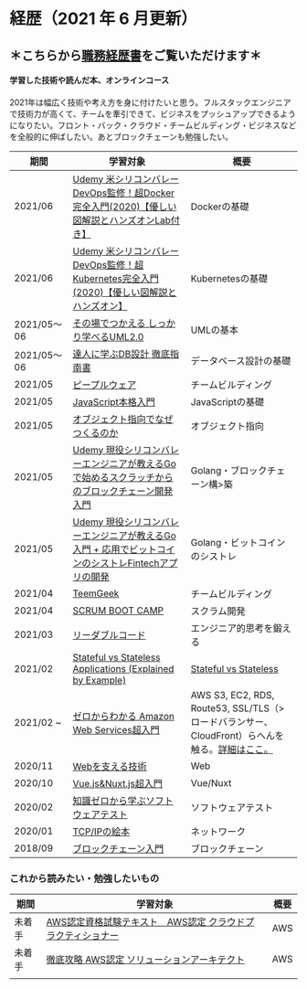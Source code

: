 # 経歴（2021 年 6 月更新）
## ＊こちらから[職務経歴書](https://drive.google.com/file/d/1sO5afxoC7cO1ocmx1Q2fu8DkBFiRFLeW/view?usp=sharing)をご覧いただけます＊

#### 学習した技術や読んだ本、オンラインコース
2021年は幅広く技術や考え方を身に付けたいと思う。フルスタックエンジニアで技術力が高くて、チームを牽引できて、ビジネスをプッシュアップできるようになりたい。フロント・バック・クラウド・チームビルディング・ビジネスなどを全般的に伸ばしたい。あとブロックチェーンも勉強したい。


| 期間 | 学習対象 | 概要 |
| - | - | - |
| 2021/06 | [Udemy 米シリコンバレーDevOps監修！超Docker完全入門(2020)【優しい図解説とハンズオンLab付き】](https://www.udemy.com/course/linux-docker-compose-dockerfile-kanzennyumon/) | Dockerの基礎 |
| 2021/06 | [Udemy 米シリコンバレーDevOps監修！超Kubernetes完全入門(2020)【優しい図解説とハンズオン】](https://www.udemy.com/course/kubernetes-docker-container-devops-kanzen-nyumon/) | Kubernetesの基礎 |
| 2021/05〜06 | [その場でつかえる しっかり学べるUML2.0](https://www.amazon.co.jp/%E3%81%9D%E3%81%AE%E5%A0%B4%E3%81%A7%E3%81%A4%E3%81%8B%E3%81%88%E3%82%8B-%E3%81%97%E3%81%A3%E3%81%8B%E3%82%8A%E5%AD%A6%E3%81%B9%E3%82%8BUML2-0-%E3%82%AA%E3%83%BC%E3%82%B8%E3%82%B9%E7%B7%8F%E7%A0%94%E3%82%AA%E3%83%96%E3%82%B8%E3%82%A7%E3%82%AF%E3%83%88%E3%81%AE%E5%BA%83%E5%A0%B4%E7%B7%A8%E9%9B%86%E9%83%A8/dp/4798012394/ref=sr_1_2?__mk_ja_JP=%E3%82%AB%E3%82%BF%E3%82%AB%E3%83%8A&dchild=1&keywords=UML2.0&qid=1622856437&s=digital-text&sr=1-2-catcorr) | UMLの基本 |
| 2021/05〜06 | [達人に学ぶDB設計 徹底指南書](https://www.amazon.co.jp/%E9%81%94%E4%BA%BA%E3%81%AB%E5%AD%A6%E3%81%B6DB%E8%A8%AD%E8%A8%88-%E5%BE%B9%E5%BA%95%E6%8C%87%E5%8D%97%E6%9B%B8-%E3%83%9F%E3%83%83%E3%82%AF-ebook/dp/B00EE1XPAI/ref=sr_1_1?__mk_ja_JP=%E3%82%AB%E3%82%BF%E3%82%AB%E3%83%8A&crid=3FYZ2HX789IMH&dchild=1&keywords=%E9%81%94%E4%BA%BA%E3%81%AB%E5%AD%A6%E3%81%B6db%E8%A8%AD%E8%A8%88&qid=1622856940&s=digital-text&sprefix=%E9%81%94%E4%BA%BA%E3%81%AB%E5%AD%A6%E3%81%B6%2Cdigital-text%2C243&sr=1-1) | データベース設計の基礎 |
| 2021/05 | [ピープルウェア](https://www.amazon.co.jp/%E3%83%94%E3%83%BC%E3%83%97%E3%83%AB%E3%82%A6%E3%82%A8%E3%82%A2-%E7%AC%AC3%E7%89%88-%E3%83%88%E3%83%A0-%E3%83%87%E3%83%9E%E3%83%AB%E3%82%B3%EF%BC%9B%E3%83%86%E3%82%A3%E3%83%A2%E3%82%B7%E3%83%BC-%E3%83%AA%E3%82%B9%E3%82%BF%E3%83%BC-ebook/dp/B00I96CJWO/ref=sr_1_1?__mk_ja_JP=%E3%82%AB%E3%82%BF%E3%82%AB%E3%83%8A&dchild=1&keywords=%E3%83%94%E3%83%BC%E3%83%97%E3%83%AB%E3%82%A6%E3%82%A7%E3%82%A2&qid=1622857311&s=digital-text&sr=1-1) | チームビルディング |
| 2021/05 | [JavaScript本格入門](https://www.amazon.co.jp/%E6%94%B9%E8%A8%82%E6%96%B0%E7%89%88JavaScript%E6%9C%AC%E6%A0%BC%E5%85%A5%E9%96%80-%EF%BD%9E%E3%83%A2%E3%83%80%E3%83%B3%E3%82%B9%E3%82%BF%E3%82%A4%E3%83%AB%E3%81%AB%E3%82%88%E3%82%8B%E5%9F%BA%E7%A4%8E%E3%81%8B%E3%82%89%E7%8F%BE%E5%A0%B4%E3%81%A7%E3%81%AE%E5%BF%9C%E7%94%A8%E3%81%BE%E3%81%A7-%E5%B1%B1%E7%94%B0-%E7%A5%A5%E5%AF%9B-ebook/dp/B01LYO6C1N/ref=sr_1_1?__mk_ja_JP=%E3%82%AB%E3%82%BF%E3%82%AB%E3%83%8A&dchild=1&keywords=avaScript%E6%9C%AC%E6%A0%BC%E5%85%A5%E9%96%80&qid=1622857276&s=digital-text&sr=1-1-spell) | JavaScriptの基礎 |
| 2021/05 | [オブジェクト指向でなぜつくるのか](https://www.amazon.co.jp/%E3%82%AA%E3%83%96%E3%82%B8%E3%82%A7%E3%82%AF%E3%83%88%E6%8C%87%E5%90%91%E3%81%A7%E3%81%AA%E3%81%9C%E3%81%A4%E3%81%8F%E3%82%8B%E3%81%AE%E3%81%8B-%E7%AC%AC%EF%BC%93%E7%89%88-%E7%9F%A5%E3%81%A3%E3%81%A6%E3%81%8A%E3%81%8D%E3%81%9F%E3%81%84OOP%E3%80%81%E8%A8%AD%E8%A8%88%E3%80%81%E3%82%A2%E3%82%B8%E3%83%A3%E3%82%A4%E3%83%AB%E9%96%8B%E7%99%BA%E3%81%AE%E5%9F%BA%E7%A4%8E%E7%9F%A5%E8%AD%98-%E5%B9%B3%E6%BE%A4-%E7%AB%A0-ebook/dp/B092HDFJKK/ref=sr_1_1?__mk_ja_JP=%E3%82%AB%E3%82%BF%E3%82%AB%E3%83%8A&dchild=1&keywords=%5B%E3%81%AA%E3%81%9C%E3%82%AA%E3%83%96%E3%82%B8%E3%82%A7%E3%82%AF%E3%83%88%E6%8C%87%E5%90%91%E3%81%A7%E3%81%A4%E3%81%8F%E3%82%8B%E3%81%AE%E3%81%8B&qid=1622857950&s=digital-text&sr=1-1) | オブジェクト指向 |
| 2021/05 | [Udemy 現役シリコンバレーエンジニアが教えるGoで始めるスクラッチからのブロックチェーン開発入門](https://www.udemy.com/course/go-blockchain/) | Golang・ブロックチェーン構>築 |
| 2021/05 | [Udemy 現役シリコンバレーエンジニアが教えるGo入門 + 応用でビットコインのシストレFintechアプリの開発](https://www.udemy.com/course/go-fintech/) | Golang・ビットコインのシストレ |
| 2021/04 | [TeemGeek](https://www.amazon.co.jp/Team-Geek-%E2%80%95Google%E3%81%AE%E3%82%AE%E3%83%BC%E3%82%AF%E3%81%9F%E3%81%A1%E3%81%AF%E3%81%84%E3%81%8B%E3%81%AB%E3%81%97%E3%81%A6%E3%83%81%E3%83%BC%E3%83%A0%E3%82%92%E4%BD%9C%E3%82%8B%E3%81%AE%E3%81%8B-Brian-Fitzpatrick/dp/4873116309) | チームビルディング |
| 2021/04 | [SCRUM BOOT CAMP](https://www.amazon.co.jp/SCRUM-BOOT-CAMP-BOOK%E3%80%90%E5%A2%97%E8%A3%9C%E6%94%B9%E8%A8%82%E7%89%88%E3%80%91-%E3%82%B9%E3%82%AF%E3%83%A9%E3%83%A0%E3%83%81%E3%83%BC%E3%83%A0%E3%81%A7%E3%81%AF%E3%81%98%E3%82%81%E3%82%8B%E3%82%A2%E3%82%B8%E3%83%A3%E3%82%A4%E3%83%AB%E9%96%8B%E7%99%BA-ebook/dp/B086GBXRN6/ref=sr_1_2?__mk_ja_JP=%E3%82%AB%E3%82%BF%E3%82%AB%E3%83%8A&dchild=1&keywords=SCRUM+BOOT+CAMP%5D&qid=1622857292&s=digital-text&sr=1-2) | スクラム開発 |
| 2021/03 | [リーダブルコード](https://www.amazon.co.jp/%E3%83%AA%E3%83%BC%E3%83%80%E3%83%96%E3%83%AB%E3%82%B3%E3%83%BC%E3%83%89-%E2%80%95%E3%82%88%E3%82%8A%E8%89%AF%E3%81%84%E3%82%B3%E3%83%BC%E3%83%89%E3%82%92%E6%9B%B8%E3%81%8F%E3%81%9F%E3%82%81%E3%81%AE%E3%82%B7%E3%83%B3%E3%83%97%E3%83%AB%E3%81%A7%E5%AE%9F%E8%B7%B5%E7%9A%84%E3%81%AA%E3%83%86%E3%82%AF%E3%83%8B%E3%83%83%E3%82%AF-Theory-practice-Boswell/dp/4873115655/ref=sr_1_1?__mk_ja_JP=%E3%82%AB%E3%82%BF%E3%82%AB%E3%83%8A&dchild=1&keywords=%E3%83%AA%E3%83%BC%E3%83%80%E3%83%96%E3%83%AB%E3%82%B3%E3%83%BC%E3%83%89&qid=1622857393&s=books&sr=1-1) | エンジニア的思考を鍛える |
| 2021/02 | [Stateful vs Stateless Applications (Explained by Example)](https://www.youtube.com/watch?v=nFPzI_Qg3FU) | [Stateful vs Stateless](statefulVsStateless.md) |
| 2021/02 ~ | [ゼロからわかる Amazon Web Services超入門](https://www.amazon.co.jp/dp/B07TFTGHMX/ref=dp-kindle-redirect?_encoding=UTF8&btkr=1) | AWS S3, EC2, RDS, Route53, SSL/TLS（>ロードバランサー、CloudFront）らへんを触る。[詳細はここ。](aws/ゼロからわかるAWS超入門.md) |
| 2020/11 | [Webを支える技術](https://www.amazon.co.jp/Web%E3%82%92%E6%94%AF%E3%81%88%E3%82%8B%E6%8A%80%E8%A1%93-HTTP%EF%BC%8CURI%EF%BC%8CHTML%EF%BC%8C%E3%81%9D%E3%81%97%E3%81%A6REST-WEB-PRESS-plus-ebook/dp/B07JK7FZH2/ref=sr_1_1?__mk_ja_JP=%E3%82%AB%E3%82%BF%E3%82%AB%E3%83%8A&crid=1VR2C714WNIAH&dchild=1&keywords=%E3%82%A6%E3%82%A7%E3%83%96%E3%82%92%E6%94%AF%E3%81%88%E3%82%8B%E6%8A%80%E8%A1%93&qid=1625738697&sprefix=%E3%82%A6%E3%82%A7%E3%83%96%E3%82%92%2Cdigital-text%2C243&sr=8-1) | Web |
| 2020/10 | [Vue.js&Nuxt.js超入門](https://www.amazon.co.jp/Vue-js-Nuxt-js%E8%B6%85%E5%85%A5%E9%96%80-%E6%8E%8C%E7%94%B0%E6%B4%A5%E8%80%B6%E4%B9%83-ebook/dp/B07X6F1C2P/ref=sr_1_1?__mk_ja_JP=%E3%82%AB%E3%82%BF%E3%82%AB%E3%83%8A&dchild=1&keywords=vue+nuxt&qid=1625738646&s=digital-text&sr=1-1) | Vue/Nuxt |
| 2020/02 | [知識ゼロから学ぶソフトウェアテスト](https://www.amazon.co.jp/%E7%9F%A5%E8%AD%98%E3%82%BC%E3%83%AD%E3%81%8B%E3%82%89%E5%AD%A6%E3%81%B6%E3%82%BD%E3%83%95%E3%83%88%E3%82%A6%E3%82%A7%E3%82%A2%E3%83%86%E3%82%B9%E3%83%88-%E3%80%90%E6%94%B9%E8%A8%82%E7%89%88%E3%80%91-%E9%AB%98%E6%A9%8B%E5%AF%BF%E4%B8%80-ebook/dp/B00HQ7S5CA/ref=sr_1_1?__mk_ja_JP=%E3%82%AB%E3%82%BF%E3%82%AB%E3%83%8A&crid=1Z51PHJVE8FN4&dchild=1&keywords=%E7%9F%A5%E8%AD%98%E3%82%BC%E3%83%AD%E3%81%8B%E3%82%89%E5%AD%A6%E3%81%B6%E3%82%BD%E3%83%95%E3%83%88%E3%82%A6%E3%82%A7%E3%82%A2%E3%83%86%E3%82%B9%E3%83%88&qid=1625738571&s=digital-text&sprefix=%E7%9F%A5%E8%AD%98%E3%82%BC%E3%83%AD%E3%81%8B%E3%82%89%2Cdigital-text%2C238&sr=1-1) | ソフトウェアテスト |
| 2020/01 | [TCP/IPの絵本](https://www.amazon.co.jp/TCP-IP%E3%81%AE%E7%B5%B5%E6%9C%AC-%E7%AC%AC2%E7%89%88-%E3%83%8D%E3%83%83%E3%83%88%E3%83%AF%E3%83%BC%E3%82%AF%E3%82%92%E5%AD%A6%E3%81%B6%E6%96%B0%E3%81%97%E3%81%849%E3%81%A4%E3%81%AE%E6%89%89-%E6%A0%AA%E5%BC%8F%E4%BC%9A%E7%A4%BE%E3%82%A2%E3%83%B3%E3%82%AF-ebook/dp/B07DZZ2DFQ/ref=sr_1_1?__mk_ja_JP=%E3%82%AB%E3%82%BF%E3%82%AB%E3%83%8A&dchild=1&keywords=TCP%2FIP%E3%81%AE%E7%B5%B5%E6%9C%AC&qid=1625738399&s=digital-text&sr=1-1) | ネットワーク |
| 2018/09 | [ブロックチェーン入門](https://www.amazon.co.jp/dp/B071NTBVPP/ref=dp-kindle-redirect?_encoding=UTF8&btkr=1) | ブロックチェーン |

### これから読みたい・勉強したいもの
| 期間 | 学習対象 | 概要 |
| - | - | - |
| 未着手 | [AWS認定資格試験テキスト　AWS認定 クラウドプラクティショナー](https://www.amazon.co.jp/AWS%E8%AA%8D%E5%AE%9A%E8%B3%87%E6%A0%BC%E8%A9%A6%E9%A8%93%E3%83%86%E3%82%AD%E3%82%B9%E3%83%88-AWS%E8%AA%8D%E5%AE%9A-%E3%82%AF%E3%83%A9%E3%82%A6%E3%83%89%E3%83%97%E3%83%A9%E3%82%AF%E3%83%86%E3%82%A3%E3%82%B7%E3%83%A7%E3%83%8A%E3%83%BC-%E5%B1%B1%E4%B8%8B-%E5%85%89%E6%B4%8B-ebook/dp/B07QX45RXM/ref=pd_vtp_2?pd_rd_w=5Tts7&pf_rd_p=638bbfd4-45be-4377-9648-d1b79b701034&pf_rd_r=ZQ2GRFHRTR68KT4HBB7G&pd_rd_r=f98c07e4-4900-4a80-b1f5-3616c31ad5f4&pd_rd_wg=GyrXO&pd_rd_i=B07QX45RXM&psc=1) | AWS |
| 未着手 | [徹底攻略 AWS認定 ソリューションアーキテクト](https://www.amazon.co.jp/dp/B08SGSD479/ref=sspa_dk_detail_1?language=ja_JP&pd_rd_i=B08SGSD479p13NParams&psc=1&spLa=ZW5jcnlwdGVkUXVhbGlmaWVyPUExOVhBRUMzQ1A3MVhNJmVuY3J5cHRlZElkPUEwMDEzMjA0QVJSWkVSSkNFVklCJmVuY3J5cHRlZEFkSWQ9QTJYTDFIMEFQUU5GVEImd2lkZ2V0TmFtZT1zcF9kZXRhaWwyJmFjdGlvbj1jbGlja1JlZGlyZWN0JmRvTm90TG9nQ2xpY2s9dHJ1ZQ%3D%3D) | AWS |
|  | []() |  |